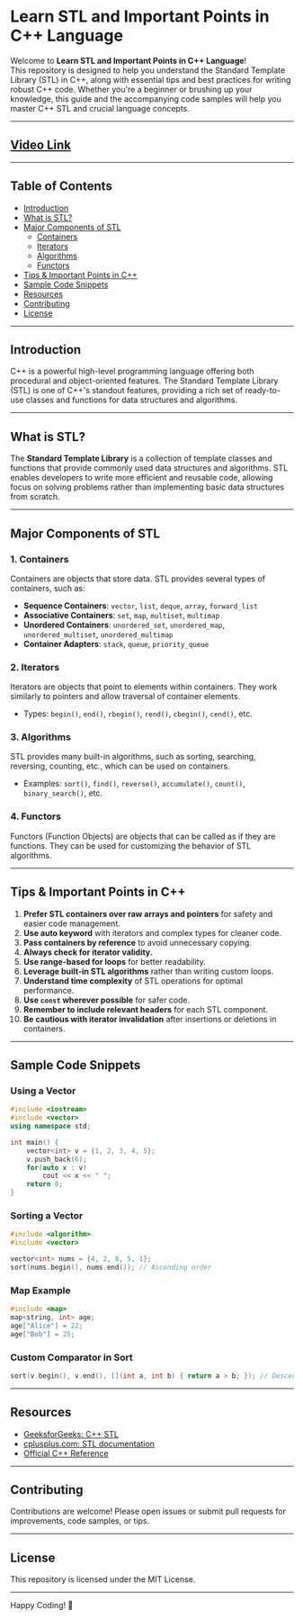 # Learn STL and Important Points in C++ Language

Welcome to **Learn STL and Important Points in C++ Language**!  
This repository is designed to help you understand the Standard Template Library (STL) in C++, along with essential tips and best practices for writing robust C++ code. Whether you're a beginner or brushing up your knowledge, this guide and the accompanying code samples will help you master C++ STL and crucial language concepts.

---
## [Video Link](https://www.youtube.com/watch?v=RRVYpIET_RU&ab_channel=takeUforward)

---
## Table of Contents

- [Introduction](#introduction)
- [What is STL?](#what-is-stl)
- [Major Components of STL](#major-components-of-stl)
  - [Containers](#1-containers)
  - [Iterators](#2-iterators)
  - [Algorithms](#3-algorithms)
  - [Functors](#4-functors)
- [Tips & Important Points in C++](#tips--important-points-in-c)
- [Sample Code Snippets](#sample-code-snippets)
- [Resources](#resources)
- [Contributing](#contributing)
- [License](#license)

---

## Introduction

C++ is a powerful high-level programming language offering both procedural and object-oriented features. The Standard Template Library (STL) is one of C++'s standout features, providing a rich set of ready-to-use classes and functions for data structures and algorithms.

---

## What is STL?

The **Standard Template Library** is a collection of template classes and functions that provide commonly used data structures and algorithms. STL enables developers to write more efficient and reusable code, allowing focus on solving problems rather than implementing basic data structures from scratch.

---

## Major Components of STL

### 1. Containers

Containers are objects that store data. STL provides several types of containers, such as:

- **Sequence Containers**: `vector`, `list`, `deque`, `array`, `forward_list`
- **Associative Containers**: `set`, `map`, `multiset`, `multimap`
- **Unordered Containers**: `unordered_set`, `unordered_map`, `unordered_multiset`, `unordered_multimap`
- **Container Adapters**: `stack`, `queue`, `priority_queue`

### 2. Iterators

Iterators are objects that point to elements within containers. They work similarly to pointers and allow traversal of container elements.

- Types: `begin()`, `end()`, `rbegin()`, `rend()`, `cbegin()`, `cend()`, etc.

### 3. Algorithms

STL provides many built-in algorithms, such as sorting, searching, reversing, counting, etc., which can be used on containers.

- Examples: `sort()`, `find()`, `reverse()`, `accumulate()`, `count()`, `binary_search()`, etc.

### 4. Functors

Functors (Function Objects) are objects that can be called as if they are functions. They can be used for customizing the behavior of STL algorithms.

---

## Tips & Important Points in C++

1. **Prefer STL containers over raw arrays and pointers** for safety and easier code management.
2. **Use auto keyword** with iterators and complex types for cleaner code.
3. **Pass containers by reference** to avoid unnecessary copying.
4. **Always check for iterator validity.**
5. **Use range-based for loops** for better readability.
6. **Leverage built-in STL algorithms** rather than writing custom loops.
7. **Understand time complexity** of STL operations for optimal performance.
8. **Use `const` wherever possible** for safer code.
9. **Remember to include relevant headers** for each STL component.
10. **Be cautious with iterator invalidation** after insertions or deletions in containers.

---

## Sample Code Snippets

### Using a Vector

```cpp
#include <iostream>
#include <vector>
using namespace std;

int main() {
    vector<int> v = {1, 2, 3, 4, 5};
    v.push_back(6);
    for(auto x : v)
        cout << x << " ";
    return 0;
}
```

### Sorting a Vector

```cpp
#include <algorithm>
#include <vector>

vector<int> nums = {4, 2, 8, 5, 1};
sort(nums.begin(), nums.end()); // Ascending order
```

### Map Example

```cpp
#include <map>
map<string, int> age;
age["Alice"] = 22;
age["Bob"] = 25;
```

### Custom Comparator in Sort

```cpp
sort(v.begin(), v.end(), [](int a, int b) { return a > b; }); // Descending
```

---

## Resources

- [GeeksforGeeks: C++ STL](https://www.geeksforgeeks.org/the-c-standard-template-library-stl/)
- [cplusplus.com: STL documentation](http://www.cplusplus.com/reference/stl/)
- [Official C++ Reference](https://en.cppreference.com/w/)

---

## Contributing

Contributions are welcome! Please open issues or submit pull requests for improvements, code samples, or tips.

---

## License

This repository is licensed under the MIT License.

---

Happy Coding! 🚀
